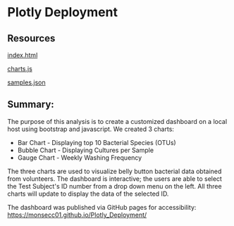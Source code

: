 # Plotly Deployment

## Resources
[index.html](https://github.com/monsecc01/Plotly_Deployment/blob/cc60163508443951183042a564bc6156e11bc6e3/index.html)

[charts.js](https://github.com/monsecc01/Plotly_Deployment/blob/cc60163508443951183042a564bc6156e11bc6e3/static/js/charts.js)

[samples.json](https://github.com/monsecc01/Plotly_Deployment/blob/6b20645e3b6241ea3a25e9899044df37e7302d3c/samples.json)

## Summary:
The purpose of this analysis is to create a customized dashboard on a local host using bootstrap and javascript. 
We created 3 charts: 
* Bar Chart - Displaying top 10 Bacterial Species (OTUs) 
* Bubble Chart - Displaying Cultures per Sample
* Gauge Chart - Weekly Washing Frequency

The three charts are used to visualize belly button bacterial data obtained from volunteers. The dashboard is interactive; the users are able to select the Test Subject's ID number from a drop down menu on the left. All three charts will update to display the data of the selected ID.

The dashboard was published via GitHub pages for accessibility: https://monsecc01.github.io/Plotly_Deployment/
